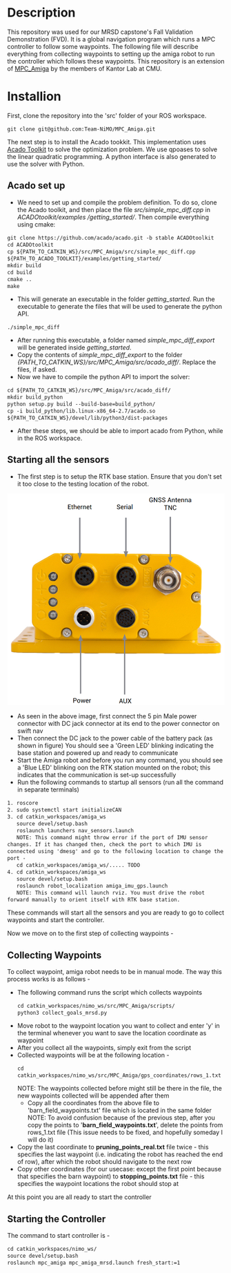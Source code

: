 # Description
This repository was used for our MRSD capstone's Fall Validation Demonstration (FVD). It is a global navigation program which runs a MPC controller to follow some waypoints. The following file will describe everything from collecting waypoints to setting up the amiga robot to run the controller which follows these waypoints. This repository is an extension of [MPC_Amiga](https://github.com/Kantor-Lab/MPC_Amiga) by the members of Kantor Lab at CMU.

# Installion
First, clone the repository into the 'src' folder of your ROS workspace.
```
git clone git@github.com:Team-NiMO/MPC_Amiga.git
```

The next step is to install the Acado tookkit. This implementation uses [Acado Toolkit](https://acado.github.io/index.html) to solve the optimization problem. We use qpoases to solve the linear quadratic programming. A python interface is also generated to use the solver with Python.

## Acado set up
- We need to set up and compile the problem definition. To do so, clone the Acado toolkit, and then place the file *src/simple_mpc_diff.cpp* in  *ACADOtoolkit/examples /getting_started/*. Then compile everything using cmake:
```
git clone https://github.com/acado/acado.git -b stable ACADOtoolkit
cd ACADOtoolkit
cp ${PATH_TO_CATKIN_WS}/src/MPC_Amiga/src/simple_mpc_diff.cpp ${PATH_TO_ACADO_TOOLKIT}/examples/getting_started/
mkdir build
cd build
cmake ..
make
```
- This will generate an executable in the folder *getting_started*. Run the executable to generate the files that will be used to generate the python API.
```
./simple_mpc_diff
```
- After running this executable, a folder named *simple_mpc_diff_export* will be generated inside *getting_started*.
- Copy the contents of *simple_mpc_diff_export* to the folder *{PATH_TO_CATKIN_WS}/src/MPC_Amiga/src/acado_diff/*. Replace the files, if asked.
- Now we have to compile the python API to import the solver:
```
cd ${PATH_TO_CATKIN_WS}/src/MPC_Amiga/src/acado_diff/
mkdir build_python
python setup.py build --build-base=build_python/
cp -i build_python/lib.linux-x86_64-2.7/acado.so ${PATH_TO_CATKIN_WS}/devel/lib/python3/dist-packages
```
- After these steps, we should be able to import acado from Python, while in the ROS workspace.

## Starting all the sensors
- The first step is to setup the RTK base station. Ensure that you don't set it too close to the testing location of the robot.
  
<img src="https://github.com/Team-NiMO/MPC_Amiga/blob/main/assets/swiftnav.png" width="650">

- As seen in the above image, first connect the 5 pin Male power connector with DC jack connector at its end to the power connector on swift nav
- Then connect the DC jack to the power cable of the battery pack (as shown in figure)
  You should see a 'Green LED' blinking indicating the base station and powered up and ready to communicate
- Start the Amiga robot and before you run any command, you should see a 'Blue LED' blinking oon the RTK station mounted on the robot; this indicates that the communication is set-up successfully
- Run the following commands to startup all sensors (run all the command in separate terminals)
```
1. roscore
2. sudo systemctl start initializeCAN
3. cd catkin_workspaces/amiga_ws
   source devel/setup.bash
   roslaunch launchers nav_sensors.launch
   NOTE: This command might throw error if the port of IMU sensor changes. If it has changed then, check the port to which IMU is connected using 'dmesg' and go to the following location to change the port -
   cd catkin_workspaces/amiga_ws/..... TODO
4. cd catkin_workspaces/amiga_ws
   source devel/setup.bash
   roslaunch robot_localization amiga_imu_gps.launch
   NOTE: This command will launch rviz. You must drive the robot forward manually to orient itself with RTK base station.
```
These commands will start all the sensors and you are ready to go to collect waypoints and start the controller.

Now we move on to the first step of collecting waypoints - 
## Collecting Waypoints
To collect waypoint, amiga robot needs to be in manual mode. The way this process works is as follows -
- The following command runs the script which collects waypoints
  ```
  cd catkin_workspaces/nimo_ws/src/MPC_Amiga/scripts/
  python3 collect_goals_mrsd.py
  ```
- Move robot to the waypoint location you want to collect and enter 'y' in the terminal whenever you want to save the location coordinate as waypoint
- After you collect all the waypoints, simply exit from the script
- Collected waypoints will be at the following location -
  ```
  cd catkin_workspaces/nimo_ws/src/MPC_Amiga/gps_coordinates/rows_1.txt
  ```
  NOTE: The waypoints collected before might still be there in the file, the new waypoints collected will be appended after them
  - Copy all the coordinates from the above file to 'barn_field_waypoints.txt' file which is located in the same folder
  NOTE: To avoid confusion because of the previous step, after you copy the points to '**barn_field_waypoints.txt**', delete the points from rows_1.txt file (This issue needs to be fixed, and hopefully someday I will do it)
- Copy the last coordinate to **pruning_points_real.txt** file twice - this specifies the last waypoint (i.e. indicating the robot has reached the end of row), after which the robot should navigate to the next row
- Copy other coordinates (for our usecase: except the first point because that specifies the barn waypoint) to **stopping_points.txt** file - this specifies the waypoint locations the robot should stop at

At this point you are all ready to start the controller

## Starting the Controller
The command to start controller is - 
```
cd catkin_workspaces/nimo_ws/
source devel/setup.bash
roslaunch mpc_amiga mpc_amiga_mrsd.launch fresh_start:=1
```

